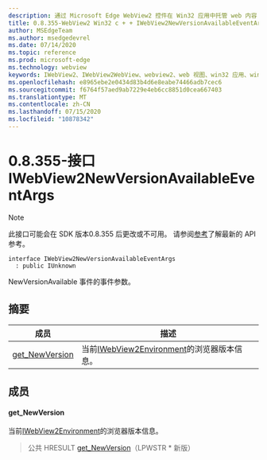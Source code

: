 ```yaml
---
description: 通过 Microsoft Edge WebView2 控件在 Win32 应用中托管 web 内容
title: 0.8.355-WebView2 Win32 c + + IWebView2NewVersionAvailableEventArgs
author: MSEdgeTeam
ms.author: msedgedevrel
ms.date: 07/14/2020
ms.topic: reference
ms.prod: microsoft-edge
ms.technology: webview
keywords: IWebView2、IWebView2WebView、webview2、web 视图、win32 应用、win32、edge
ms.openlocfilehash: e8965ebe2e0434d83b4d6e8eabe74466adb7cec6
ms.sourcegitcommit: f6764f57aed9ab7229e4eb6cc8851d0cea667403
ms.translationtype: MT
ms.contentlocale: zh-CN
ms.lasthandoff: 07/15/2020
ms.locfileid: "10878342"
---
```

# 0.8.355-接口 IWebView2NewVersionAvailableEventArgs 

> [!NOTE]
> 此接口可能会在 SDK 版本0.8.355 后更改或不可用。 请参阅[参考](../../../webview2-api-reference.md)了解最新的 API 参考。

```
interface IWebView2NewVersionAvailableEventArgs
  : public IUnknown
```

NewVersionAvailable 事件的事件参数。

## 摘要

 成员                        | 描述
--------------------------------|---------------------------------------------
[get_NewVersion](#get_newversion) | 当前[IWebView2Environment](IWebView2Environment.md)的浏览器版本信息。

## 成员

#### get_NewVersion 

当前[IWebView2Environment](IWebView2Environment.md)的浏览器版本信息。

> 公共 HRESULT [get_NewVersion](#get_newversion)（LPWSTR * 新版）

